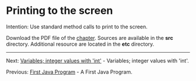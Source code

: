 # Printing to the screen

Intention: Use standard method calls to print to the screen.

Download the PDF file of the [chapter](chapter_3.pdf). Sources are available in the <b>src</b> directory.
Additional resource are located in the <b>etc</b> directory.

<hr>

Next: [Variables; integer values with 'int'](chapter_4.md "Variables; integer values with 'int'") -
Variables; integer values with 'int'.

Previous: [First Java Program](chapter_2.md "First Java Program") - A First Java Program.